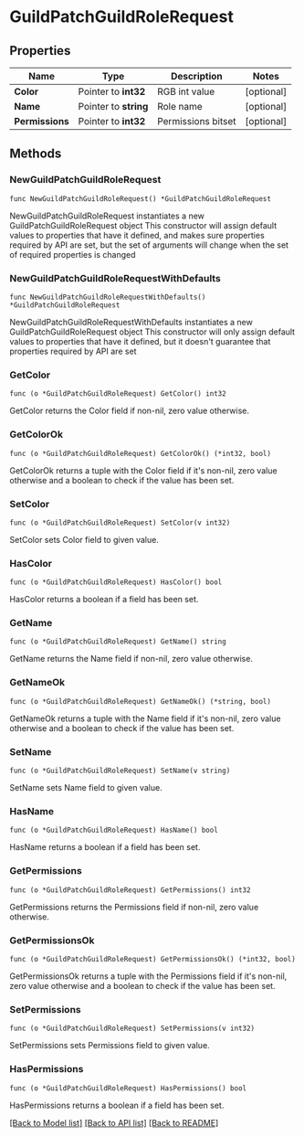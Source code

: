 # GuildPatchGuildRoleRequest

## Properties

Name | Type | Description | Notes
------------ | ------------- | ------------- | -------------
**Color** | Pointer to **int32** | RGB int value | [optional] 
**Name** | Pointer to **string** | Role name | [optional] 
**Permissions** | Pointer to **int32** | Permissions bitset | [optional] 

## Methods

### NewGuildPatchGuildRoleRequest

`func NewGuildPatchGuildRoleRequest() *GuildPatchGuildRoleRequest`

NewGuildPatchGuildRoleRequest instantiates a new GuildPatchGuildRoleRequest object
This constructor will assign default values to properties that have it defined,
and makes sure properties required by API are set, but the set of arguments
will change when the set of required properties is changed

### NewGuildPatchGuildRoleRequestWithDefaults

`func NewGuildPatchGuildRoleRequestWithDefaults() *GuildPatchGuildRoleRequest`

NewGuildPatchGuildRoleRequestWithDefaults instantiates a new GuildPatchGuildRoleRequest object
This constructor will only assign default values to properties that have it defined,
but it doesn't guarantee that properties required by API are set

### GetColor

`func (o *GuildPatchGuildRoleRequest) GetColor() int32`

GetColor returns the Color field if non-nil, zero value otherwise.

### GetColorOk

`func (o *GuildPatchGuildRoleRequest) GetColorOk() (*int32, bool)`

GetColorOk returns a tuple with the Color field if it's non-nil, zero value otherwise
and a boolean to check if the value has been set.

### SetColor

`func (o *GuildPatchGuildRoleRequest) SetColor(v int32)`

SetColor sets Color field to given value.

### HasColor

`func (o *GuildPatchGuildRoleRequest) HasColor() bool`

HasColor returns a boolean if a field has been set.

### GetName

`func (o *GuildPatchGuildRoleRequest) GetName() string`

GetName returns the Name field if non-nil, zero value otherwise.

### GetNameOk

`func (o *GuildPatchGuildRoleRequest) GetNameOk() (*string, bool)`

GetNameOk returns a tuple with the Name field if it's non-nil, zero value otherwise
and a boolean to check if the value has been set.

### SetName

`func (o *GuildPatchGuildRoleRequest) SetName(v string)`

SetName sets Name field to given value.

### HasName

`func (o *GuildPatchGuildRoleRequest) HasName() bool`

HasName returns a boolean if a field has been set.

### GetPermissions

`func (o *GuildPatchGuildRoleRequest) GetPermissions() int32`

GetPermissions returns the Permissions field if non-nil, zero value otherwise.

### GetPermissionsOk

`func (o *GuildPatchGuildRoleRequest) GetPermissionsOk() (*int32, bool)`

GetPermissionsOk returns a tuple with the Permissions field if it's non-nil, zero value otherwise
and a boolean to check if the value has been set.

### SetPermissions

`func (o *GuildPatchGuildRoleRequest) SetPermissions(v int32)`

SetPermissions sets Permissions field to given value.

### HasPermissions

`func (o *GuildPatchGuildRoleRequest) HasPermissions() bool`

HasPermissions returns a boolean if a field has been set.


[[Back to Model list]](../README.md#documentation-for-models) [[Back to API list]](../README.md#documentation-for-api-endpoints) [[Back to README]](../README.md)


